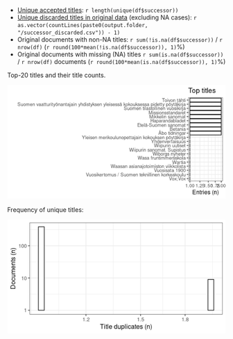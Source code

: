 -   [Unique accepted titles](output.tables/title_accepted.csv):
    `r length(unique(df$successor))`
-   [Unique discarded titles in original
    data](output.tables/title_discarded.csv) (excluding NA cases):
    `r as.vector(countLines(paste0(output.folder, "/successor_discarded.csv")) - 1)`
-   Original documents with non-NA titles: `r sum(!is.na(df$successor))`
    / `r nrow(df)` (`r round(100*mean(!is.na(df$successor)), 1)`%)
-   Original documents with missing (NA) titles
    `r sum(is.na(df$successor))` / `r nrow(df)` documents
    (`r round(100*mean(is.na(df$successor)), 1)`%)

Top-20 titles and their title counts.

![plot of chunk summarytitle](figure/summarytitle-11.png)

Frequency of unique titles:

![plot of chunk uniquetitles](figure/uniquetitles-11.png)
